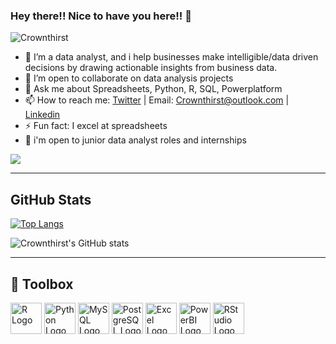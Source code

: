 ### Hey there!! Nice to have you here!! 👋

![Crownthirst](https://user-images.githubusercontent.com/108200325/176956232-4e8a2e26-fdb3-4215-b7d4-6a0ea526e432.jpg)

- 🔭 I’m a data analyst, and i help businesses make intelligible/data driven decisions by drawing actionable insights from business data.
- 👯 I’m open to collaborate on data analysis projects
- 💬 Ask me about Spreadsheets, Python, R, SQL, Powerplatform
- 📫 How to reach me: [Twitter](https://twitter.com/CrownThirst) | Email: Crownthirst@outlook.com | [Linkedin](https://www.linkedin.com/in/adewunmioluwaseun/)
- ⚡ Fun fact: I excel at spreadsheets
- 💼 i'm open to junior data analyst roles and internships




![](https://komarev.com/ghpvc/?username=Crownthirst&label=Visits)

-----------------------------------------------------------------------------------------------------------------------------------------------------------------------
## GitHub Stats

[![Top Langs](https://github-readme-stats.vercel.app/api/top-langs/?username=Crownthirst&hide=java,css,Roff&theme=gotham)](https://github.com/anuraghazra/github-readme-stats)

![Crownthirst's GitHub stats](https://github-readme-stats.vercel.app/api?username=Crownthirst&show_icons=true&theme=gotham)

-----------------------------------------------------------------------------------------------------------------------------------------------------------------------
## 🧰 Toolbox

<img src="https://cdn.worldvectorlogo.com/logos/r-lang.svg" alt="R Logo" width="50" height="50"/> <img src="https://cdn.worldvectorlogo.com/logos/python-5.svg" alt="Python Logo" width="50" height="50"/> <img src="https://cdn.worldvectorlogo.com/logos/mysql-6.svg" alt="MySQL Logo" width="50" height="50"/> <img src="https://cdn.worldvectorlogo.com/logos/postgresql.svg" alt="PostgreSQL Logo" width="50" height="50"/> <img src="https://cdn.worldvectorlogo.com/logos/excel-4.svg" alt="Excel Logo" width="50" height="50"/> <img src="https://cdn.worldvectorlogo.com/logos/power-bi-1.svg" alt="PowerBI Logo" width="50" height="50"/> <img src="https://cdn.worldvectorlogo.com/logos/r-studio-1.svg" alt="RStudio Logo" width="50" height="50"/>
